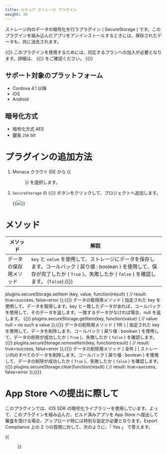 ```yaml
---
title: セキュア ストレージ プラグイン
weight: 30
---
```


ストレージ内のデータの暗号化を行うプラグイン ( SecureStorage )
です。このプラグインを組み込んだアプリをアンインストールするときには、保存されたデータも、共に消去されます。

{{<note>}}
  このプラグインを使用するためには、対応するプランへの加入が必要となります。詳細は、 {{<link href="https://ja.monaca.io/pricing.html" title="料金プラン">}} をご確認ください。
{{</note>}}

## サポート対象のプラットフォーム

-   Cordova 4.1 以降
-   iOS
-   Android

## 暗号化方式

- 暗号化方式 AES   
- 鍵長 `256` bit

# プラグインの追加方法

1.  Monaca クラウド IDE から {{<menu menu1="設定" menu2="Cordova プラグインの管理">}} を選択します。

2.  `SecureStorage` の {{<guilabel name="有効">}} ボタンをクリックして、プロジェクトへ追加します。

    {{<img src="/images/reference/power_plugins/secure_storage/1.png">}}

# メソッド

メソッド | 解説
-------|-----------------
データの保存用メソッド | `key` と `value` を使用して、ストレージにデータを保存します。コールバック ( 戻り値 : boolean ) を使用して、保存が完了したか ( `True` )、失敗したか ( `false` ) を確認します。 (`false`).{{<highlight javascript>}}
plugins.secureStorage.setItem   (key, value, function(result) {
// result: true=success, false=error
});{{</highlight>}}
データの取得用メソッド | 指定された key を使用して、データを取得します。key と一致したデータがあれば、コールバックを使用して、そのデータを返します。一致するデータがなければ場合、null を返します。 {{<highlight javascript>}}
plugins.secureStorage.getItem(key, function(value) {
// value: null = no such a value
});{{</highlight>}}
データの削除用メソッド ( 1件 ) | 指定された key を使用して、データを削除します。コールバック ( 戻り値 : boolean ) を使用して、データの削除が成功したか ( `True` )、失敗したか ( `false` ) を確認します。 {{<highlight javascript>}}
plugins.secureStorage.removeItem(key, function(result) {
// result: true=success, false=error
});{{</highlight>}}
データの削除用メソッド ( 全件 ) | ストレージ内のすべてのデータを削除します。コールバック ( 戻り値 : boolean ) を使用して、データの削除が成功したか ( `True` )、失敗したか ( `false` ) を確認します。 {{<highlight javascript>}}
plugins.secureStorage.clear(function(result) {
// result: true=success, false=error
});{{</highlight>}}

# App Store への提出に際して

このプラグインでは、iOS SDK
の暗号化ライブラリーを使用しています。よって、このプラグインを組み込んだ、ビルド済みアプリを
App Store
へ提出して審査を受ける場合、アップロード時には特別な設定が必要となります。Export
Compliance 上の 2 つの質問に対して、次のように、「 Yes 」 で答えます。

{{<figure src="/images/reference/power_plugins/secure_storage/2.png">}}
